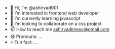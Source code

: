 - 👋 Hi, I’m @ashirvad001
- 👀 I’m interested in frontend web developer
- 🌱 I’m currently learning javascript
- 💞️ I’m looking to collaborate on a css project
- 📫 How to reach me ashirvadimsec@gmail.com
- 😄 Pronouns: ...
- ⚡ Fun fact: ...

<!---
ashirvad001/ashirvad001 is a ✨ special ✨ repository because its `README.md` (this file) appears on your GitHub profile.
You can click the Preview link to take a look at your changes.
--->
